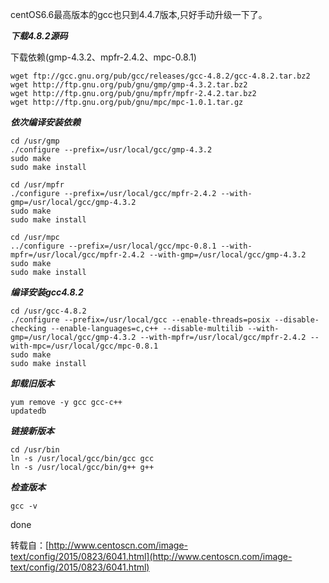 centOS6.6最高版本的gcc也只到4.4.7版本,只好手动升级一下了。

***下载4.8.2源码***

下载依赖(gmp-4.3.2、mpfr-2.4.2、mpc-0.8.1)

```
wget ftp://gcc.gnu.org/pub/gcc/releases/gcc-4.8.2/gcc-4.8.2.tar.bz2
wget http://ftp.gnu.org/pub/gnu/gmp/gmp-4.3.2.tar.bz2
wget http://ftp.gnu.org/pub/gnu/mpfr/mpfr-2.4.2.tar.bz2
wget http://ftp.gnu.org/pub/gnu/mpc/mpc-1.0.1.tar.gz
```

***依次编译安装依赖***

```
cd /usr/gmp
./configure --prefix=/usr/local/gcc/gmp-4.3.2
sudo make
sudo make install
```

```
cd /usr/mpfr
./configure --prefix=/usr/local/gcc/mpfr-2.4.2 --with-gmp=/usr/local/gcc/gmp-4.3.2  
sudo make
sudo make install
```

```
cd /usr/mpc
../configure --prefix=/usr/local/gcc/mpc-0.8.1 --with-mpfr=/usr/local/gcc/mpfr-2.4.2 --with-gmp=/usr/local/gcc/gmp-4.3.2  
sudo make
sudo make install
```

***编译安装gcc4.8.2***

```
cd /usr/gcc-4.8.2
./configure --prefix=/usr/local/gcc --enable-threads=posix --disable-checking --enable-languages=c,c++ --disable-multilib --with-gmp=/usr/local/gcc/gmp-4.3.2 --with-mpfr=/usr/local/gcc/mpfr-2.4.2 --with-mpc=/usr/local/gcc/mpc-0.8.1
sudo make
sudo make install
```

***卸载旧版本***

```
yum remove -y gcc gcc-c++
updatedb
```

***链接新版本***

```
cd /usr/bin  
ln -s /usr/local/gcc/bin/gcc gcc  
ln -s /usr/local/gcc/bin/g++ g++  
```

***检查版本***

```
gcc -v
```

done

转载自：[http://www.centoscn.com/image-text/config/2015/0823/6041.html](http://www.centoscn.com/image-text/config/2015/0823/6041.html)